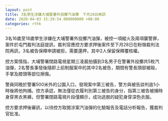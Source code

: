 ```yaml
---
layout: post
title: 3名學生涉嫌大埔警署外投擲汽油彈　下月28日再訊
date: 2020-04-03 15:29:54.000000000 +08:00
categories: rthk
---
```


3名16歲至18歲學生涉嫌在大埔警署外投擲汽油彈，被控一項縱火及兩項襲警罪，案件於屯門裁判法庭提訊，裁判官應控方要求押後案件至下月28日在粉嶺裁判法院再訊，3名被告保釋申請被拒，需要還押，其中2人保留保釋覆核權。

控方案情指，大埔警署閉路電視星期三凌晨拍攝到3名男子在警署外投擲共5枚汽油彈，2名警長事發後隨即上前制服案中的其中2名被告，期間有警長頭部被毆，手掌及膝頭等部位擦傷。

警員同晚於警署500米外的公園入口，發現案中第三被告，警方與被告談判逾1小時後將他拘捕。控方承認，無法僅從衣履判別第三被告的身分，指第三被告被捕時身穿黑衣黑褲，但警署閉路電視片段僅顯示，成功逃脫的疑犯身穿深色衣服。

控方要求押後審訊，以待控方取閱涉案汽油彈的化驗報告及電話分析報告，獲裁判官批准。
